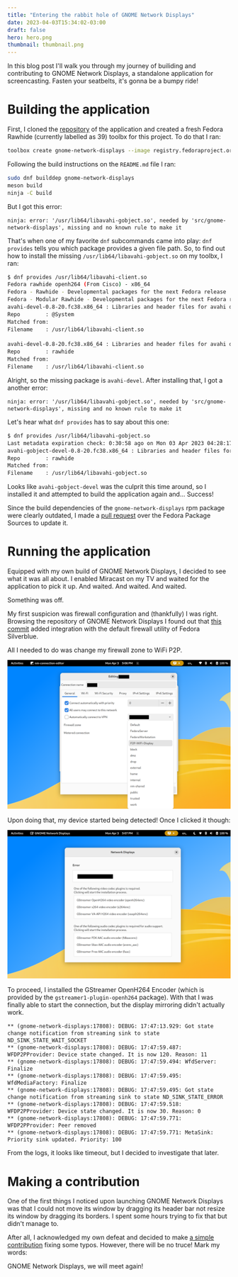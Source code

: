 ```yaml
---
title: "Entering the rabbit hole of GNOME Network Displays"
date: 2023-04-03T15:34:02-03:00
draft: false
hero: hero.png
thumbnail: thumbnail.png
---
```


In this blog post I'll walk you through my journey of builiding and
contributing to GNOME Network Displays, a standalone application for
screencasting. Fasten your seatbelts, it's gonna be a bumpy ride!

# Building the application

First, I cloned the
[repository](https://gitlab.gnome.org/GNOME/gnome-network-displays) of the
application and created a fresh Fedora Rawhide (currently labelled as 39)
toolbx for this project. To do that I ran:

```bash
toolbox create gnome-network-displays --image registry.fedoraproject.org/fedora-toolbox:39
```

Following the build instructions on the `README.md` file I ran:

```bash
sudo dnf builddep gnome-network-displays
meson build
ninja -C build
```

But I got this error:

```log
ninja: error: '/usr/lib64/libavahi-gobject.so', needed by 'src/gnome-network-displays', missing and no known rule to make it
```

That's when one of my favorite `dnf` subcommands came into play: `dnf provides`
tells you which package provides a given file path. So, to find out how to
install the missing `/usr/lib64/libavahi-gobject.so` on my toolbx, I ran:

```bash
$ dnf provides /usr/lib64/libavahi-client.so
Fedora rawhide openh264 (From Cisco) - x86_64                                              426  B/s | 2.5 kB     00:05    
Fedora - Rawhide - Developmental packages for the next Fedora release                      4.3 MB/s |  66 MB     00:15    
Fedora - Modular Rawhide - Developmental packages for the next Fedora release              351 kB/s | 1.6 MB     00:04    
avahi-devel-0.8-20.fc38.x86_64 : Libraries and header files for avahi development
Repo        : @System
Matched from:
Filename    : /usr/lib64/libavahi-client.so

avahi-devel-0.8-20.fc38.x86_64 : Libraries and header files for avahi development
Repo        : rawhide
Matched from:
Filename    : /usr/lib64/libavahi-client.so
```

Alright, so the missing package is `avahi-devel`. After installing that, I got
a another error:

```log
ninja: error: '/usr/lib64/libavahi-gobject.so', needed by 'src/gnome-network-displays', missing and no known rule to make it
```

Let's hear what `dnf provides` has to say about this one:

```bash
$ dnf provides /usr/lib64/libavahi-gobject.so
Last metadata expiration check: 0:30:58 ago on Mon 03 Apr 2023 04:28:17 PM -03.
avahi-gobject-devel-0.8-20.fc38.x86_64 : Libraries and header files for Avahi GObject development
Repo        : rawhide
Matched from:
Filename    : /usr/lib64/libavahi-gobject.so
```

Looks like `avahi-gobject-devel` was the culprit this time around, so I
installed it and attempted to build the application again and... Success!

Since the build dependencies of the `gnome-network-displays` rpm package were
clearly outdated, I made a [pull
request](https://src.fedoraproject.org/rpms/gnome-network-displays/pull-request/2)
over the Fedora Package Sources to update it.

# Running the application

Equipped with my own build of GNOME Network Displays, I decided to see what it
was all about. I enabled Miracast on my TV and waited for the application to
pick it up. And waited. And waited. And waited.

Something was off.

My first suspicion was firewall configuration and (thankfully) I was right.
Browsing the repository of GNOME Network Displays I found out that [this
commit](https://gitlab.gnome.org/GNOME/gnome-network-displays/-/commit/c2a81a501ec1eb231c05dd47416fe935d6573c13)
added integration with the default firewall utility of Fedora Silverblue.

All I needed to do was change my firewall zone to WiFi P2P.

<img src="firewall.png" alt="Firewall configuration screenshot">

Upon doing that, my device started being detected! Once I clicked it though:

<img src="codecs.png" alt="Codec disclaimer screenshot">

To proceed, I installed the GStreamer OpenH264 Encoder (which is provided by
the `gstreamer1-plugin-openh264` package). With that I was finally able to
start the connection, but the display mirroring didn't actually work.

```log
** (gnome-network-displays:17808): DEBUG: 17:47:13.929: Got state change notification from streaming sink to state ND_SINK_STATE_WAIT_SOCKET
** (gnome-network-displays:17808): DEBUG: 17:47:59.487: WFDP2PProvider: Device state changed. It is now 120. Reason: 11
** (gnome-network-displays:17808): DEBUG: 17:47:59.494: WfdServer: Finalize
** (gnome-network-displays:17808): DEBUG: 17:47:59.495: WfdMediaFactory: Finalize
** (gnome-network-displays:17808): DEBUG: 17:47:59.495: Got state change notification from streaming sink to state ND_SINK_STATE_ERROR
** (gnome-network-displays:17808): DEBUG: 17:47:59.518: WFDP2PProvider: Device state changed. It is now 30. Reason: 0
** (gnome-network-displays:17808): DEBUG: 17:47:59.771: WFDP2PProvider: Peer removed
** (gnome-network-displays:17808): DEBUG: 17:47:59.771: MetaSink: Priority sink updated. Priority: 100
```

From the logs, it looks like timeout, but I decided to investigate that later.

# Making a contribution

One of the first things I noticed upon launching GNOME Network Displays was
that I could not move its window by dragging its header bar not resize its
window by dragging its borders. I spent some hours trying to fix that but
didn't manage to.

After all, I acknowledged my own defeat and decided to make [a simple
contribution](https://gitlab.gnome.org/GNOME/gnome-network-displays/-/merge_requests/182)
fixing some typos. However, there will be no truce! Mark my words:

GNOME Network Displays, we will meet again!
